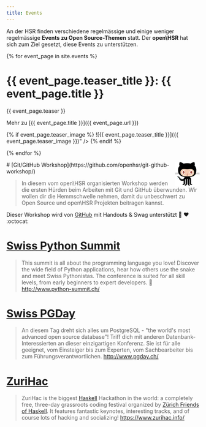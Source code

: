 ```yaml
---
title: Events
---
```

An der HSR finden verschiedene regelmässige und einige weniger regelmässige **Events zu Open Source-Themen** statt.
Der **open\HSR** hat sich zum Ziel gesetzt, diese Events zu unterstützen.

{% for event_page in site.events %}

# {{ event_page.teaser_title }}: {{ event_page.title }}
{{ event_page.teaser }}

Mehr zu [{{ event_page.title }}]({{ event_page.url }})</a></p>

{% if event_page.teaser_image %}
![{{ event_page.teaser_title }}]({{ event_page.teaser_image }})" />
{% endif %}

{% endfor %}

<img src="/assets/emoji/octocat.png" style="float: right; box-shadow: none;" />
# [Git/GitHub Workshop](https://github.com/openhsr/git-github-workshop/)

> In diesem vom open\HSR organisierten Workshop werden die ersten Hürden beim Arbeiten mit Git und GitHub überwunden. Wir wollen dir die Hemmschwelle nehmen, damit du unbeschwert zu Open Source und open\HSR Projekten beitragen kannst.

Dieser Workshop wird von [GitHub](https://github.com/) mit Handouts & Swag unterstützt :tada: :heart: :octocat:


# [Swiss Python Summit](http://www.python-summit.ch/)

> This summit is all about the programming language you love! Discover the wide field of Python applications, hear how others use the snake and meet Swiss Pythonistas. The conference is suited for all skill levels, from early beginners to expert developers.
:snake: <http://www.python-summit.ch/>

# [Swiss PGDay](http://www.pgday.ch/)
> An diesem Tag dreht sich alles um PostgreSQL - "the world's most advanced open source database"!
> Triff dich mit anderen Datenbank-Interessierten an dieser einzigartigen Konferenz. Sie ist für alle geeignet, vom Einsteiger bis zum Experten, vom Sachbearbeiter bis zum Führungsverantwortlichen.
<http://www.pgday.ch/>

# [ZuriHac](https://www.zurihac.info/)

>  ZuriHac is the biggest [Haskell](https://haskell.org/) Hackathon in the world: a completely free, three-day grassroots coding festival organized by [Zürich Friends of Haskell](https://zfoh.ch/). It features fantastic keynotes, interesting tracks, and of course lots of hacking and socializing!
<https://www.zurihac.info/>
